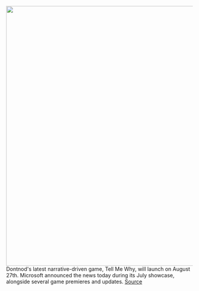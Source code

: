 <img src='https://cdn.vox-cdn.com/thumbor/e_0MhMQCvKxw7rSLK4YiuP7d6dM=/0x0:1920x1080/1200x800/filters:focal(807x387:1113x693)/cdn.vox-cdn.com/uploads/chorus_image/image/67097774/Tell_Me_Why_Image_11_1920x1080.0.png' width='700px' /><br/>
Dontnod's latest narrative-driven game, Tell Me Why, will launch on August 27th. Microsoft announced the news today during its July showcase, alongside several game premieres and updates.
<a href='https://www.theverge.com/2020/7/23/21335659/tell-me-why-xbox-one-pc-release-date-dontnod'> Source <a/>